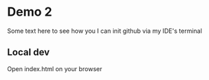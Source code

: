 # Demo 2

Some text here to see how you I can init github via my IDE's terminal

## Local dev

Open index.html on your browser

